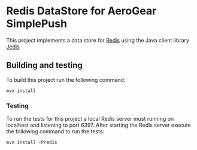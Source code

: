 # Redis DataStore for AeroGear SimplePush
This project implements a data store for [Redis](http://redis.io/) using the Java client library 
[Jedis](https://github.com/xetorthio/jedis)


## Building and testing
To build this project run the following command:

    mvn install
    
### Testing
To run the tests for this project a local Redis server must running on localhost and listening to port 6397.
After starting the Redis server execute the following command to run the tests:

    mvn install -Predis


